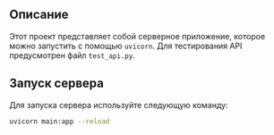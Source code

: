 ## Описание
Этот проект представляет собой серверное приложение, которое можно запустить с помощью `uvicorn`. Для тестирования API предусмотрен файл `test_api.py`.

## Запуск сервера

Для запуска сервера используйте следующую команду:

```bash
uvicorn main:app --reload

